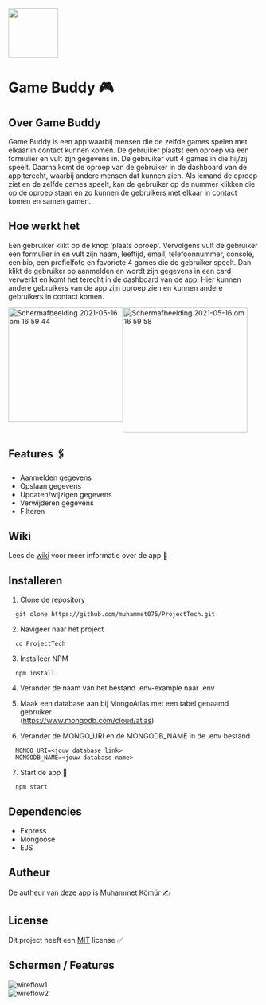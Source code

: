 <img src="https://user-images.githubusercontent.com/34505894/117519819-99384b00-afa5-11eb-975a-19932dbe1c1b.png" height="100" />


# Game Buddy 🎮

## Over Game Buddy
Game Buddy is een app waarbij mensen die de zelfde games spelen met elkaar in contact kunnen komen. De gebruiker plaatst een oproep via een formulier en vult zijn gegevens in. De gebruiker vult 4 games in die hij/zij speelt. Daarna komt de oproep van de gebruiker in de dashboard van de app terecht, waarbij andere mensen dat kunnen zien. Als iemand de oproep ziet en de zelfde games speelt, kan de gebruiker op de nummer klikken die op de oproep staan en zo kunnen de gebruikers met elkaar in contact komen en samen gamen.

## Hoe werkt het
Een gebruiker klikt op de knop 'plaats oproep'. Vervolgens vult de gebruiker een formulier in en vult zijn naam, leeftijd, email, telefoonnummer, console, een bio, een profielfoto en favoriete 4 games die de gebruiker speelt. Dan klikt de gebruiker op aanmelden en wordt zijn gegevens in een card verwerkt en komt het terecht in de dashboard van de app. Hier kunnen andere gebruikers van de app zijn oproep zien en kunnen andere gebruikers in contact komen.


<div style="display:flex;">
<img width="230" alt="Schermafbeelding 2021-05-16 om 16 59 44" src="https://user-images.githubusercontent.com/34505894/118402637-0e251800-b66b-11eb-83c4-8327fb203e81.png">
<img width="250" alt="Schermafbeelding 2021-05-16 om 16 59 58" src="https://user-images.githubusercontent.com/34505894/118402639-0f564500-b66b-11eb-9bce-5ac99c4379b1.png">
 </div>


## Features 🖇
* Aanmelden gegevens 
* Opslaan gegevens
* Updaten/wijzigen gegevens
* Verwijderen gegevens
* Filteren

## Wiki
Lees de <a href="https://github.com/muhammet075/ProjectTech/wiki">wiki</a> voor meer informatie over de app 📖


## Installeren
1. Clone de repository<br/>
```
  git clone https://github.com/muhammet075/ProjectTech.git
```

2. Navigeer naar het project<br/>
```
  cd ProjectTech
```

3. Installeer NPM<br/>
```
  npm install
```

4. Verander de naam van het bestand .env-example naar .env<br/>

5. Maak een database aan bij MongoAtlas met een tabel genaamd gebruiker<br/>
(https://www.mongodb.com/cloud/atlas)

6. Verander de MONGO_URI en de MONGODB_NAME in de .env bestand<br/>
```
  MONGO_URI=<jouw database link>
  MONGODB_NAME=<jouw database name>
```

7. Start de app 🚀<br/>
```
  npm start
```

## Dependencies
* Express
* Mongoose
* EJS


## Autheur
De autheur van deze app is <a href="https://github.com/muhammet075">Muhammet Kömür</a> ✍️


## License
Dit project heeft een <a href="https://github.com/muhammet075/ProjectTech/blob/master/LICENSE">MIT</a> license ✅

## Schermen / Features
![wireflow1](https://user-images.githubusercontent.com/34505894/118870886-4f296080-b8e7-11eb-99d8-e62fed8670c7.png) <br/>
![wireflow2](https://user-images.githubusercontent.com/34505894/118870903-518bba80-b8e7-11eb-8d71-b73fe1b03000.png)


